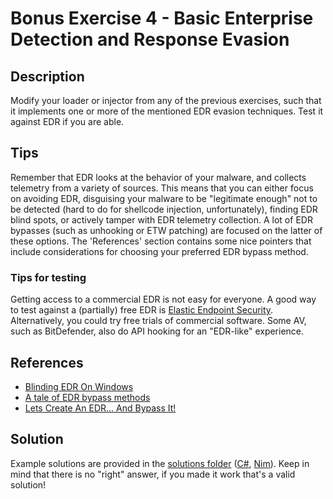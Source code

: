 # Bonus Exercise 4 - Basic Enterprise Detection and Response Evasion

## Description

Modify your loader or injector from any of the previous exercises, such that it implements one or more of the mentioned EDR evasion techniques. Test it against EDR if you are able.

## Tips

Remember that EDR looks at the behavior of your malware, and collects telemetry from a variety of sources. This means that you can either focus on avoiding EDR, disguising your malware to be "legitimate enough" not to be detected (hard to do for shellcode injection, unfortunately), finding EDR blind spots, or actively tamper with EDR telemetry collection. A lot of EDR bypasses (such as unhooking or ETW patching) are focused on the latter of these options. The 'References' section contains some nice pointers that include considerations for choosing your preferred EDR bypass method.

### Tips for testing

Getting access to a commercial EDR is not easy for everyone. A good way to test against a (partially) free EDR is [Elastic Endpoint Security](https://www.elastic.co/security/endpoint-security/). Alternatively, you could try free trials of commercial software. Some AV, such as BitDefender, also do API hooking for an "EDR-like" experience.

## References

- [Blinding EDR On Windows
](https://synzack.github.io/Blinding-EDR-On-Windows/)
- [A tale of EDR bypass methods](https://s3cur3th1ssh1t.github.io/A-tale-of-EDR-bypass-methods/)
- [Lets Create An EDR… And Bypass It!](https://ethicalchaos.dev/2020/05/27/lets-create-an-edr-and-bypass-it-part-1/)

## Solution

Example solutions are provided in the [solutions folder](solutions/) ([C#](solutions/csharp/), [Nim](solutions/nim/)). Keep in mind that there is no "right" answer, if you made it work that's a valid solution! 
